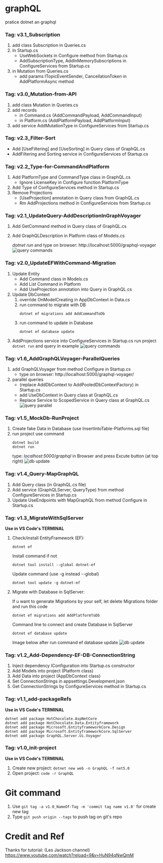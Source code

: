 # graphQL
pratice dotnet an graphql
### Tag: v3.1_Subscription
1. add class Subscription in Queries.cs
2. In Startup.cs
    * UseWebSockets in Configure method from Startup.cs
    * AddSubscriptionType, AddInMemorySubscriptions in ConfigureServices from Startup.cs
3. in Mutation from Queries.cs
    * add params ITopicEventSender, CancellationToken in AddPlatformAsync method

### Tag: v3.0_Mutation-from-API
1. add class Mutation in Queries.cs
2. add records
    * in Command.cs (AddCommandPayload, AddCommandInput)
    * in Platform.cs (AddPlatformPayload, AddPlatformInput)
3. add service AddMutationType in ConfigureServices from Startup.cs

### Tag: v2.3_Filter-Sort
* Add [UseFiltering] and [UseSorting] in Query class of GraphQL.cs
* AddFiltering and Sorting service in ConfigureServices of Startup.cs

### Tag: v2.2_Type-for-CommandAndPlatform
1. Add PlatformType and CommandType class in GraphQL.cs
    * Ignore LicenseKey in Configure function PlatformType
2. Add Type of ConfigureServices method in Startup.cs
3. Remove Projections
    * [UseProjection] annotation in Query class from GraphQL.cs
    * Rm AddProjections method in ConfigureServices from Startup.cs

### Tag: v2.1_UpdateQuery-AddDescriptionInGraphVoyager
1. Add GetCommand method in Query class of GraphQL.cs
2. Add GraphQLDescription in Platform class of Models.cs

    *dotnet run* and type on browser: http://localhost:5000/graphql-voyager
    ![query commands](https://raw.githubusercontent.com/baodainguyen/graphQL/master/imgs/graphqlVoyagerDescription.png)

### Tag: v2.0_UpdateEFWithCommand-Migration
1. Update Entity
    * Add Command class in Models.cs
    * Add List Command in Platform
    * Add UseProjection annotation into Query in GraphQL.cs
2. Update DbContext
    1. override OnModelCreating in AppDbContext in Data.cs
    2. run command to migrate with DB
        ```
        dotnet ef migrations add AddCommandToDb
        ```
    3. run command to update in Database
        ```
        dotnet ef database update
        ```
3. AddProjections service into ConfigureServices in Startup.cs
    run project ``` dotnet run ``` and query in example
    ![query commands](https://raw.githubusercontent.com/baodainguyen/graphQL/master/imgs/graphQlNested.png)


### Tag: v1.6_AddGraphQLVoyager-ParallelQueries
1. add GraphQLVoyager from method Configure in Startup.cs
    * type on browser: http://localhost:5000/graphql-voyager/
2. parallel queries 
    * (replace AddDbContext to AddPooledDbContextFactory) in Startup.cs
    * add UseDbContext in Query class at GraphQL.cs
    * Replace Service to ScopedService in Query class at GraphQL.cs
    ![query parallel](https://raw.githubusercontent.com/baodainguyen/graphQL/master/imgs/queryParallel.png)


### Tag: v1.5_MockDb-RunProject
1. Create fake Data in Database (use InsertIntoTable-Platforms.sql file)
2. run project use command
    ```
    dotnet build
    dotnet run
    ```
    type: *localhost:5000/graphql* in Browser and press Excute button (at top right) 
    ![db update](https://raw.githubusercontent.com/baodainguyen/graphQL/master/imgs/test001.png)

### Tag: v1.4_Query-MapGraphQL
1. Add Query class (in GraphQL.cs file)
2. Add service (GraphQLServer, QueryType) from method ConfigureServices in Startup.cs
3. Update UseEndpoints with MapGraphQL from method Configure in Startup.cs


### Tag: v1.3_MigrateWithSqlServer
**Use in VS Code's TERMINAL**
1. Check/install EntityFramework (EF):
    
    ``` 
    dotnet ef 
    ```    
    Install command if not
    ``` 
    dotnet tool install --global dotnet-ef 
    ```
    Update command (use -g instead --global)
    ```
    dotnet tool update -g dotnet-ef
2. Migrate with Database in SqlServer:    
    
    If u want to generate Migrations by your self, let delete Migrations folder and run this code
    ```
    dotnet ef migrations add AddPlatformToDb
    ```
    Command line to connect and create Database in SqlServer
    ``` 
    dotnet ef database update
    ```
    Image below after run command ef database update
    ![db update](https://raw.githubusercontent.com/baodainguyen/graphQL/master/imgs/dotnetEfDatabaseUpdate.png)
    

### Tag: v1.2_Add-Dependency-EF-DB-ConnectionString
1. Inject dependency IConfiguration into Startup.cs constructor
2. Add Models into project (Platform class)
3. Add Data into project (AppDbContext class)
4. Set ConnectionStrings in appsettings.Development.json
5. Get ConnectionStrings by ConfigureServices method in Startup.cs

### Tag: v1.1_add-packageRefs
**Use in VS Code's TERMINAL**
``` 
dotnet add package HotChocolate.AspNetCore
dotnet add package HotChocolate.Data.Entityframework
dotnet add package Microsoft.EntityframeworkCore.Design
dotnet add package Microsoft.EntityframeworkCore.SqlServer
dotnet add package GraphQL.Server.Ui.Voyager
```

### Tag: v1.0_init-project
**Use in VS Code's TERMINAL**
1. Create new project: ``` dotnet new web -n GraphQL -f net5.0 ```
2. Open project: ``` code -r GraphQL ```

# Git command
1. Use `git tag -a v1.0_NameOf-Tag -m 'commit tag name v1.0'` for create new tag
2. Type `git push origin --tags` to push tag on git's repo

# Credit and Ref
Thanks for tutorial: (Les Jackson channel)
    https://www.youtube.com/watch?reload=9&v=HuN94qNwQmM